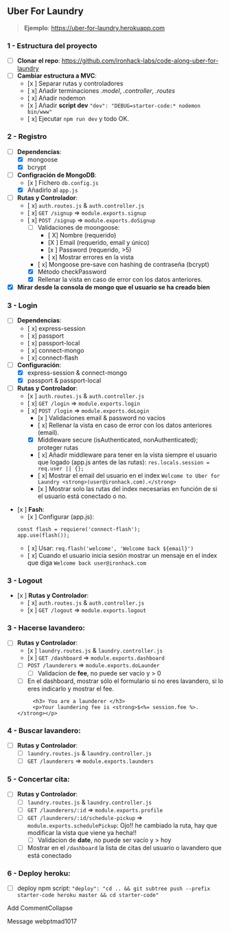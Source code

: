 ## Uber For Laundry
> **Ejemplo**: https://uber-for-laundry.herokuapp.com

### 1 - Estructura del proyecto
- [ ] **Clonar el repo**:  https://github.com/ironhack-labs/code-along-uber-for-laundry
- [ ] **Cambiar estructura a MVC**:
	- [x ] Separar rutas y controladores
	- [ x] Añadir terminaciones _.model_, _.controller_, _.routes_
	- [ x] Añadir nodemon
	- [x ] Añadir **script dev** `"dev": "DEBUG=starter-code:* nodemon bin/www"`
	- [ x] Ejecutar `npm run dev` y todo OK.

### 2 - Registro
- [ ] **Dependencias**:
	- [x] mongoose
	- [x] bcrypt
- [ ] **Configración de MongoDB**:
	- [x ] Fichero `db.config.js`
	- [x] Añadirlo al `app.js`
- [ ] **Rutas y Controlador**:
    - [ x] `auth.routes.js` & `auth.controller.js`
    - [ x] `GET /signup` => `module.exports.signup`
    - [ x] `POST /signup` => `module.exports.doSignup`
    	- [ ] Validaciones de moongoose:
    		- [ X] Nombre (requerido)
    		- [X ] Email (requerido, email y único)
    		- [x ] Password (requerido, >5)
            - [ x] Mostrar errores en la vista
       	- [ x] Mongoose pre-save con hashing de contraseña (bcrypt)
       	- [x] Método checkPassword
       	- [x] Rellenar la vista en caso de error con los datos anteriores.
- [x] **Mirar desde la consola de mongo que el usuario se ha creado bien**

### 3 - Login
- [ ] **Dependencias**:
	- [ x] express-session
	- [ x] passport
	- [ x] passport-local
	- [ x] connect-mongo
	- [ x] connect-flash
- [ ] **Configuración**:
    - [x] express-session & connect-mongo
	- [x] passport & passport-local
- [ ] **Rutas y Controlador**:
	- [x ] `auth.routes.js` & `auth.controller.js`
	- [ x] `GET /login` => `module.exports.login`
	- [ x] `POST /login` => `module.exports.doLogin`
		- [x ] Validaciones email & password no vacíos
		- [ x] Rellenar la vista en caso de error con los datos anteriores (email).
		- [x] Middleware secure (isAuthenticated, nonAuthenticated); proteger rutas
		- [ x] Añadir middleware para tener en la vista siempre el usuario que logado (app.js antes de las rutas): `res.locals.session = req.user || {};`
		- [ x] Mostrar el email del usuario en el index `Welcome to Uber for Laundry <strong>(user@ironhack.com).</strong>`
		- [x ] Mostrar solo las rutas del index necesarias en función de si el usuario está conectado o no.
- [x ] **Fash**:
	- [x ] Configurar (app.js): 
	``` 
    const flash = requiere('connect-flash');
    app.use(flash());
    
	```
    - [ x] Usar: `req.flash('welcome', 'Welcome back ${email}')` 
	- [ x] Cuando el usuario inicia sesión mostrar un mensaje en el index que diga `Welcome back user@ironhack.com`

### 3 - Logout
- [x ] **Rutas y Controlador**:
	- [ x] `auth.routes.js` & `auth.controller.js`
	- [x ] `GET /logout` => `module.exports.logout`

### 3 - Hacerse lavandero:
- [ ] **Rutas y Controlador**:
	- [x ] `laundry.routes.js` & `laundry.controller.js`
	- [x ] `GET /dashboard` => `module.exports.dashboard`
	- [ ] `POST /launderers` => `module.exports.doLaunder`
		- [ ] Validacion de **fee**, no puede ser vacío y > 0
   	- [ ] En el dashboard, mostrar sólo el formulario si no eres lavandero, si lo eres indicarlo y mostrar el fee.
   	```
		 <h3> You are a launderer </h3>
         <p>Your laundering fee is <strong>$<%= session.fee %>.</strong></p>
	```

### 4 - Buscar lavandero:
- [ ] **Rutas y Controlador**:
	- [ ] `laundry.routes.js` & `laundry.controller.js`
	- [ ] `GET /launderers` => `module.exports.launders`

### 5 - Concertar cita:
- [ ] **Rutas y Controlador**:
	- [ ] `laundry.routes.js` & `laundry.controller.js`
	- [ ] `GET /launderers/:id` => `module.exports.profile`
	- [ ] `GET /launderers/:id/schedule-pickup` => `module.exports.schedulePickup`: Ojo!! he cambiado la ruta, hay que modificar la vista que viene ya hecha!!
		- [ ] Validacion de **date**, no puede ser vacío y > hoy 
	- [ ] Mostrar en el `/dashboard` la lista de citas del usuario o lavandero que está conectado

### 6 - Deploy heroku:
- [ ] deploy npm script: `"deploy": "cd .. && git subtree push --prefix starter-code heroku master && cd starter-code"`


Add CommentCollapse 



Message webptmad1017